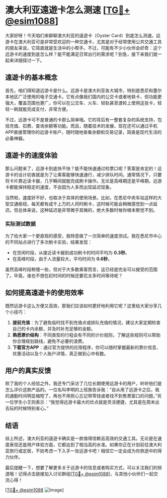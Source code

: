 # 澳大利亚遠遊卡怎么测速 [[TG💪+ @esim1088](https://t.me/s/esim1088)]

大家好呀！今天咱们来聊聊澳大利亚的遠遊卡（Oyster Card）到底怎么测速。远游卡在澳大利亚可是非常受欢迎的一种交通卡，尤其是对于经常使用公共交通工具的朋友来说，它简直就是生活中的小帮手。不过，可能有不少小伙伴会好奇：这个远游卡的速度到底怎么样？能不能满足日常出行的需求呢？别急，接下来我们就一起来详细探讨一下。

## 遠遊卡的基本概念

首先，咱们得知道远游卡是什么。远游卡是澳大利亚各大城市，特别是悉尼和墨尔本地区广泛使用的电子交通卡。它有点像我们国内的公交卡或者地铁卡，但功能更强大，覆盖范围也更广。你可以在公交车、火车、轻轨甚至渡轮上使用这张卡，轻轻一刷就能完成支付，非常方便。

不过，远游卡可不是普通的卡那么简单哦。它的背后有一整套复杂的系统支持，包括充值、扣费、查询余额等功能。而且，随着技术的发展，现在还可以通过手机APP直接管理你的远游卡账户，随时随地查看余额和交易记录，简直是现代生活的必备神器。

## 遠遊卡的速度体验

那么问题来了，远游卡到底快不快？能不能快速通过检票口呢？答案是肯定的！远游卡的设计初衷就是为了让乘客能够快速通行，减少排队时间。通常情况下，只要将卡片靠近读卡器，几乎瞬间就能完成刷卡操作。无论是高峰期还是平峰期，远游卡都能保持稳定的速度，不会因为人多而出现延迟现象。

当然啦，速度好不好，也取决于具体的使用场景。比如，在悉尼中央车站这样的大型交通枢纽，每天都有成千上万的人同时刷卡，这时候可能会稍微感觉到一点延迟。但总体来说，这种延迟是非常微乎其微的，绝大多数时候你根本察觉不到。

### 实际测试数据

为了给大家一个更直观的感受，我特意做了一次简单的速度测试。我在悉尼市中心的不同站点进行了多次刷卡实验，结果发现：

- 在空闲时段，从接近读卡器到成功刷卡的时间平均为 **0.3秒**。
- 在高峰时段，由于人流量较大，平均时间为 **0.6秒**。

虽然高峰时段稍慢一些，但对于大多数乘客而言，这已经是完全可以接受的范围了。毕竟，谁也不想在赶时间的时候还要花太多时间等待呢？

## 如何提高遠遊卡的使用效率

既然远游卡这么方便又高效，那我们应该如何更好地利用它呢？这里给大家分享几个小技巧：

1. **提前充值**：为了避免临时找不到充值点或排队充值的情况，建议大家定期检查自己的卡内余额，并及时补充足够的金额。
2. **熟悉票价结构**：不同类型的行程会有不同的计价规则，了解这些规则可以帮助你合理规划路线，避免不必要的浪费。
3. **下载官方APP**：通过官方提供的应用程序，你可以随时掌握最新的票价信息、优惠活动以及个人账户详情，真正做到心中有数。

## 用户的真实反馈

除了我的个人经验之外，我还专门采访了几位长期使用远游卡的用户，听听他们是怎么评价这款产品的。一位名叫李明的上班族告诉我：“自从用了远游卡之后，我的通勤时间明显缩短了，再也不用担心忘记带零钱或者找不到售票窗口的问题。”另一位学生小王则表示：“我觉得远游卡最大的优点就是灵活便捷，尤其是在周末出去玩的时候特别省心。”

## 结语

综上所述，澳大利亚的遠遊卡确实是一款值得信赖且高效的交通工具。无论是在速度表现还是用户体验方面，它都达到了相当高的水准。如果你正在计划前往澳大利亚旅行或定居，不妨考虑一下入手一张远游卡吧！相信它一定会成为你旅途中的得力伙伴。

最后提醒一下，想要了解更多关于远游卡的信息或者购买方式，可以关注我们的频道哦！记得点击链接加入讨论群组[[TG💪+ @esim1088](https://t.me/s/esim1088)]，与其他小伙伴们一起交流心得！

[[TG💪+ @esim1088](https://t.me/s/esim1088) ![Image](https://i.postimg.cc/4NQfJmqS/Snipaste-2025-05-13-00-14-12.png)]